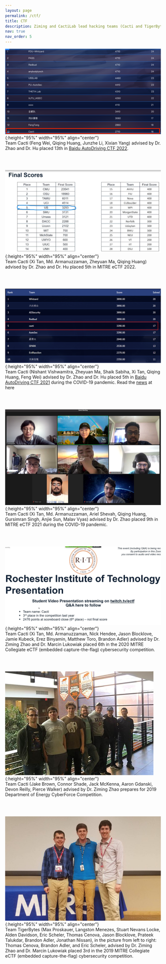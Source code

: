 ```yaml
---
layout: page
permalink: /ctf/
title: CTF
description: Ziming and CactiLab lead hacking teams (Cacti and TigerBytes) in hardware and software CTFs and competitions. In Fall 2022, Ziming offers CSE 410/510 Software Security. Ziming and CactiLab also lead weekly hacking training Friday 3pm - 5pm. The session is open to everyone who has interest in offensive and defensive techniques. Shoot Ziming an email if you want to attend.
nav: true
nav_order: 5
---
```


![bctf2022](/assets/img/CTF/bctf2022.png "Team Cacti (Feng Wei, Qiqing Huang, Junzhe Li, Xixian Yang) advised by Dr. Zhao and Dr. Hu placed 13th in Baidu AutoDriving CTF 2022."){:height="95%" width="95%" align="center"}<br>
Team Cacti (Feng Wei, Qiqing Huang, Junzhe Li, Xixian Yang) advised by Dr. Zhao and Dr. Hu placed 13th in [Baidu AutoDriving CTF 2022](https://anquan.baidu.com/bctf/#/en/innovation/autoDriveCTF).

<br>
<br>

![MITREectf2022](/assets/img/CTF/MITREectf2022.png "Team Cacti (Xi Tan, Md. Armanuzzaman, Zheyuan Ma, Qiqing Huang) advised by Dr. Zhao and Dr. Hu placed 5th in MITRE eCTF 2022."){:height="95%" width="95%" align="center"}<br>
Team Cacti (Xi Tan, Md. Armanuzzaman, Zheyuan Ma, Qiqing Huang) advised by Dr. Zhao and Dr. Hu placed 5th in MITRE eCTF 2022.   

<br>
<br>

![bctf2021](/assets/img/CTF/bctf2021.png "Team Cacti (Nishant Vishwamitra, Zheyuan Ma, Shaik Sabiha, Xi Tan, Qiqing Huang, Feng Wei) advised by Dr. Zhao and Dr. Hu placed 5th in Baidu AutoDriving CTF 2021 during the COVID-19 pandemic. Read the news at here"){:height="95%" width="95%" align="center"}<br>
Team Cacti (Nishant Vishwamitra, Zheyuan Ma, Shaik Sabiha, Xi Tan, Qiqing Huang, Feng Wei) advised by Dr. Zhao and Dr. Hu placed 5th in [Baidu AutoDriving CTF 2021](https://anquan.baidu.com/bctf/#/en/innovation/autoDriveCTF) during the COVID-19 pandemic. Read the [news](https://www.buffalo.edu/ubnow/stories/2021/11/team-cacti-capture-flag.html) at here 

<br>
<br>

![MITREectf2021](/assets/img/CTF/MITREectf2021.jpg  "Team Cacti (Xi Tan, Md. Armanuzzaman, Ariel Shevah, Qiqing Huang, Gursimran Singh, Anjie Sun, Malav Vyas) advised by Dr. Zhao placed 9th in MITRE eCTF 2021 during the COVID-19 pandemic."){:height="95%" width="95%" align="center"}<br>
Team Cacti (Xi Tan, Md. Armanuzzaman, Ariel Shevah, Qiqing Huang, Gursimran Singh, Anjie Sun, Malav Vyas) advised by Dr. Zhao placed 9th in MITRE eCTF 2021 during the COVID-19 pandemic.  

<br>
<br>

![MITREectf2020](/assets/img/CTF/MITREectf2020.png  "Team Cacti (Xi Tan, Md. Armanuzzaman, Nick Hendee, Jason Blocklove, Jamie Kubeck, Erez Binyamin, Matthew Toro, Brandon Adler) advised by Dr. Ziming Zhao and Dr. Marcin Lukowiak placed 6th in the 2020 MITRE Collegiate eCTF (embedded capture-the-flag) cybersecurity competition.  "){:height="95%" width="95%" align="center"}<br>
Team Cacti (Xi Tan, Md. Armanuzzaman, Nick Hendee, Jason Blocklove, Jamie Kubeck, Erez Binyamin, Matthew Toro, Brandon Adler) advised by Dr. Ziming Zhao and Dr. Marcin Lukowiak placed 6th in the 2020 MITRE Collegiate eCTF (embedded capture-the-flag) cybersecurity competition.

<br>
<br>

![DoECTF2019](/assets/img/CTF/DoECTF2019.png  "Team Cacti (Jake Brown, Connor Shade, Jack McKenna, Aaron Gdanski, Devon Reilly, Pierce Walker) advised by Dr. Ziming Zhao prepares for 2019 Department of Energy CyberForce Competition. "){:height="95%" width="95%" align="center"}<br>
Team Cacti (Jake Brown, Connor Shade, Jack McKenna, Aaron Gdanski, Devon Reilly, Pierce Walker) advised by Dr. Ziming Zhao prepares for 2019 Department of Energy CyberForce Competition. 

<br>
<br>

![MITREectf2019](/assets/img/CTF/MITREectf2019.jpg "Team TigerBytes (Max Proskauer, Langston Menezes, Stuart Nevans Locke, Alden Davidson, Eric Scheler, Thomas Cenova, Jason Blocklove, Prateek Talukdar, Brandon Adler, Jonathan Nissan), in the picture from left to right: Thomas Cenova, Brandon Adler, and Eric Scheler, advised by Dr. Ziming Zhao and Dr. Marcin Lukowiak placed 3rd in the 2019 MITRE Collegiate eCTF (embedded capture-the-flag) cybersecurity competition. "){:height="95%" width="95%" align="center"}<br>
Team TigerBytes (Max Proskauer, Langston Menezes, Stuart Nevans Locke, Alden Davidson, Eric Scheler, Thomas Cenova, Jason Blocklove, Prateek Talukdar, Brandon Adler, Jonathan Nissan), in the picture from left to right: Thomas Cenova, Brandon Adler, and Eric Scheler, advised by Dr. Ziming Zhao and Dr. Marcin Lukowiak placed 3rd in the 2019 MITRE Collegiate eCTF (embedded capture-the-flag) cybersecurity competition. 